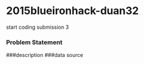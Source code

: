 # 2015blueironhack-duan32
start coding submission 3
 ### Problem Statement
###description
###data source
